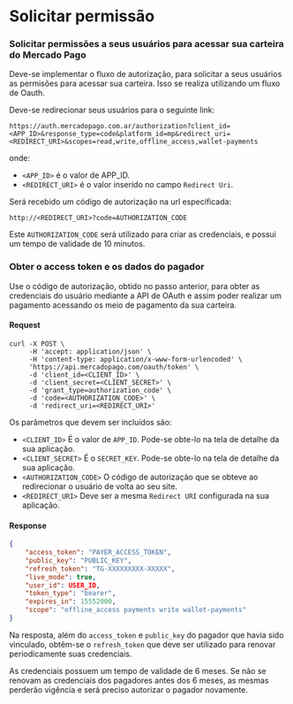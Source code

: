 ﻿---
  indexable: false
---

# Solicitar permissão

### Solicitar permissões a seus usuários para acessar sua carteira do Mercado Pago

Deve-se implementar o fluxo de autorização, para solicitar a seus usuários as permisões para acessar sua carteira. Isso se realiza utilizando um fluxo de Oauth.

Deve-se redirecionar seus usuários para o seguinte link:

`https://auth.mercadopago.com.ar/authorization?client_id=<APP_ID>&response_type=code&platform_id=mp&redirect_uri=<REDIRECT_URI>&scopes=read,write,offline_access,wallet-payments`

onde:

* `<APP_ID>` é o valor de APP_ID.
* `<REDIRECT_URI>` é o valor inserido no campo `Redirect Uri`.

Será recebido um código de autorização na url especificada:

`http://<REDIRECT_URI>?code=AUTHORIZATION_CODE`

Este `AUTHORIZATION_CODE` será utilizado para criar as credenciais, e possui um tempo de validade de 10 minutos.

### Obter o access token e os dados do pagador

Use o código de autorização, obtido no passo anterior, para obter as credenciais do usuário mediante a API de OAuth e assim poder realizar um pagamento acessando os meio de pagamento da sua carteira.

#### Request
```curl
curl -X POST \
     -H 'accept: application/json' \
     -H 'content-type: application/x-www-form-urlencoded' \
     'https://api.mercadopago.com/oauth/token' \
     -d 'client_id=<CLIENT_ID>' \
     -d 'client_secret=<CLIENT_SECRET>' \
     -d 'grant_type=authorization_code' \
     -d 'code=<AUTHORIZATION_CODE>' \
     -d 'redirect_uri=<REDIRECT_URI>'
```

Os parâmetros que devem ser incluídos são:

* `<CLIENT_ID>` É o valor de `APP_ID`. Pode-se obte-lo na tela de detalhe da sua aplicação.
* `<CLIENT_SECRET>` É o `SECRET_KEY`. Pode-se obte-lo na tela de detalhe da sua aplicação.
* `<AUTHORIZATION_CODE>` O código de autorização que se obteve ao redirecionar o usuário de volta ao seu site.
* `<REDIRECT_URI>` Deve ser a mesma `Redirect URI` configurada na sua aplicação.

#### Response
```json
{
    "access_token": "PAYER_ACCESS_TOKEN",
    "public_key": "PUBLIC_KEY",
    "refresh_token": "TG-XXXXXXXXX-XXXXX",
    "live_mode": true,
    "user_id": USER_ID,
    "token_type": "bearer",
    "expires_in": 15552000,
    "scope": "offline_access payments write wallet-payments"
}
```

Na resposta, além do `access_token` e `public_key` do pagador que havia sido vinculado, obtêm-se o `refresh_token` que deve ser utilizado para renovar periodicamente suas credenciais.

As credenciais possuem um tempo de validade de 6 meses. Se não se renovam as credenciais dos pagadores antes dos 6 meses, as mesmas perderão vigência e será preciso autorizar o pagador novamente.
